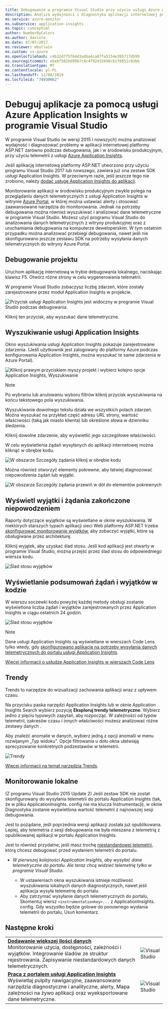 ```yaml
---
title: Debugowanie w programie Visual Studio przy użyciu usługi Azure Application Insights
description: Analiza wydajności i diagnostyka aplikacji internetowej podczas debugowania oraz w środowisku produkcyjnym.
ms.service: azure-monitor
ms.subservice: application-insights
ms.topic: conceptual
author: NumberByColors
ms.author: daviste
ms.date: 07/07/2017
ms.reviewer: mbullwin
ms.custom: vs-azure
ms.openlocfilehash: c4b32d775f64d3adba4ca07fa5154e395717d599
ms.sourcegitcommit: a5ebf5026d9967c4c4f92432698cb1f8651c03bb
ms.translationtype: MT
ms.contentlocale: pl-PL
ms.lasthandoff: 12/08/2019
ms.locfileid: "74930662"
---
```

# <a name="debug-your-applications-with-azure-application-insights-in-visual-studio"></a>Debuguj aplikacje za pomocą usługi Azure Application Insights w programie Visual Studio
W programie Visual Studio (w wersji 2015 i nowszych) można analizować wydajność i diagnozować problemy w aplikacji internetowej platformy ASP.NET zarówno podczas debugowania, jak i w środowisku produkcyjnym, przy użyciu telemetrii z usługi [Azure Application Insights](../../azure-monitor/app/app-insights-overview.md).

Jeśli aplikację internetową platformy ASP.NET utworzono przy użyciu programu Visual Studio 2017 lub nowszego, zawiera już ona zestaw SDK usługi Application Insights. W przeciwnym razie, jeśli jeszcze tego nie zrobiono, należy [dodać usługę Application Insights do aplikacji](../../azure-monitor/app/asp-net.md).

Monitorowanie aplikacji w środowisku produkcyjnym zwykle polega na przeglądaniu danych telemetrycznych z usługi Application Insights w witrynie [Azure Portal](https://portal.azure.com), w której można ustawiać alerty i stosować zaawansowane narzędzia do monitorowania. Jednak na potrzeby debugowania można również wyszukiwać i analizować dane telemetryczne w programie Visual Studio. Możesz użyć programu Visual Studio do analizowania danych telemetrycznych z witryny produkcyjnej oraz z uruchamiania debugowania na komputerze deweloperskim. W tym ostatnim przypadku można analizować przebiegi debugowania, nawet jeśli nie skonfigurowano jeszcze zestawu SDK na potrzeby wysyłania danych telemetrycznych do witryny Azure Portal. 

## <a name="run"></a> Debugowanie projektu
Uruchom aplikację internetową w trybie debugowania lokalnego, naciskając klawisz F5. Otwórz różne strony w celu wygenerowania telemetrii.

W programie Visual Studio zobaczysz liczbę zdarzeń, które zostały zarejestrowane przez moduł Application Insights w projekcie.

![Przycisk usługi Application Insights jest widoczny w programie Visual Studio podczas debugowania.](./media/visual-studio/appinsights-09eventcount.png)

Kliknij ten przycisk, aby wyszukać dane telemetryczne. 

## <a name="application-insights-search"></a>Wyszukiwanie usługi Application Insights
Okno wyszukiwania usługi Application Insights pokazuje zarejestrowane zdarzenia. (Jeśli użytkownik jest zalogowany do platformy Azure podczas konfigurowania Application Insights, można wyszukać te same zdarzenia w Azure Portal).

![Kliknij prawym przyciskiem myszy projekt i wybierz kolejno opcje Application Insights, Wyszukiwanie](./media/visual-studio/34.png)

> [!NOTE] 
> Po wybraniu lub anulowaniu wyboru filtrów kliknij przycisk wyszukiwania na końcu tekstowego pola wyszukiwania.
>

Wyszukiwanie dowolnego tekstu działa we wszystkich polach zdarzeń. Można wyszukać na przykład część adresu URL strony, wartość właściwości (taką jak miasto klienta) lub określone słowa w dzienniku śledzenia.

Kliknij dowolne zdarzenie, aby wyświetlić jego szczegółowe właściwości.

W celu wyświetlenia żądań wysyłanych do aplikacji internetowej można kliknąć w obrębie kodu.

![W obszarze Szczegóły żądania kliknij w obrębie kodu](./media/visual-studio/31.png)

Można również otworzyć elementy pokrewne, aby łatwiej diagnozować niepowodzenia żądań lub wyjątki.

![W obszarze Szczegóły żądania przewiń w dół do elementów pokrewnych](./media/visual-studio/41.png)

## <a name="view-exceptions-and-failed-requests"></a>Wyświetl wyjątki i żądania zakończone niepowodzeniem
Raporty dotyczące wyjątków są wyświetlane w oknie wyszukiwania. W niektórych starszych typach aplikacji sieci Web platformy ASP.NET trzeba [skonfigurować monitorowanie wyjątków](../../azure-monitor/app/asp-net-exceptions.md), aby zobaczyć wyjątki, które są obsługiwane przez architekturę.

Kliknij wyjątek, aby uzyskać ślad stosu. Jeśli kod aplikacji jest otwarty w programie Visual Studio, można przejść przez ślad stosu do odpowiedniego wiersza kodu.

![Ślad stosu wyjątków](./media/visual-studio/17.png)

## <a name="view-request-and-exception-summaries-in-the-code"></a>Wyświetlanie podsumowań żądań i wyjątków w kodzie
W wierszu soczewki kodu powyżej każdej metody obsługi zostanie wyświetlona liczba żądań i wyjątków zarejestrowanych przez Application Insights w ciągu ostatnich 24 godzin.

![Ślad stosu wyjątków](./media/visual-studio/21.png)

> [!NOTE] 
> Dane usługi Application Insights są wyświetlane w wierszach Code Lens tylko wtedy, gdy [skonfigurowano aplikację na potrzeby wysyłania danych telemetrycznych do portalu usługi Application Insights](../../azure-monitor/app/asp-net.md).
>

[Więcej informacji o usłudze Application Insights w wierszach Code Lens](../../azure-monitor/app/visual-studio-codelens.md)

## <a name="trends"></a>Trendy
Trends to narzędzie do wizualizacji zachowania aplikacji wraz z upływem czasu. 

Na przycisku paska narzędzi Application Insights lub w oknie Application Insights Search wybierz pozycję **Eksploruj trendy telemetryczne**. Wybierz jedno z pięciu typowych zapytań, aby rozpocząć. W zależności od typów telemetrii, zakresów czasu i innych właściwości możesz analizować różne zestawy danych . 

Aby znaleźć anomalie w danych, wybierz jedną z opcji anomalii w menu rozwijanym „Typ widoku”. Opcje filtrowania u dołu okna ułatwiają sprecyzowanie konkretnych podzestawów w telemetrii.

![Trendy](./media/visual-studio/51.png)

[Więcej informacji na temat narzędzia Trends](../../azure-monitor/app/visual-studio-trends.md).

## <a name="local-monitoring"></a>Monitorowanie lokalne
(Z programu Visual Studio 2015 Update 2) Jeśli zestaw SDK nie został skonfigurowany do wysyłania telemetrii do portalu Application Insights (tak, że w pliku ApplicationInsights. config nie ma klucza Instrumentacji), w oknie Diagnostyka zostanie wyświetlona wartość telemetrii z najnowszej sesji debugowania. 

Jest to pożądane, jeśli poprzednia wersji aplikacji została już opublikowana. Lepiej, aby telemetria z sesji debugowania nie była mieszana z telemetrią z opublikowanej aplikacji w portalu Application Insights.

Jest to również przydatne, jeśli masz trochę [niestandardowej telemetrii](../../azure-monitor/app/api-custom-events-metrics.md), którą chcesz debugować przed wysłaniem telemetrii do portalu.

* *W pierwszej kolejności Application Insights, aby wysyłać dane telemetryczne do portalu. Ale teraz chcę widzieć telemetrię tylko w programie Visual Studio.*
  
  * W ustawieniach okna wyszukiwania istnieje możliwość wyszukiwania lokalnych danych diagnostycznych, nawet jeśli aplikacja wysyła telemetrię do portalu.
  * Aby zatrzymać wysyłanie danych telemetrycznych do portalu, Skomentuj wiersz `<instrumentationkey>...` z ApplicationInsights. config. Gdy wszystko będzie gotowe do ponownego wysłania telemetrii do portalu, Usuń komentarz.


## <a name="next-steps"></a>Następne kroki
|  |  |
| --- | --- |
| **[Dodawanie większej ilości danych](../../azure-monitor/app/asp-net-more.md)**<br/>Monitorowanie użycia, dostępności, zależności i wyjątków. Integrowanie śladów ze struktur rejestrowania. Zapisywanie niestandardowych danych telemetrycznych. |![Visual Studio](./media/visual-studio/64.png) |
| **[Praca z portalem usługi Application Insights](../../azure-monitor/app/overview-dashboard.md)**<br/>Wyświetlaj pulpity nawigacyjne, zaawansowane narzędzia diagnostyczne i analityczne, alerty, Mapa zależności na żywo aplikacji oraz wyeksportowane dane telemetryczne. |![Visual Studio](./media/visual-studio/62.png) |

